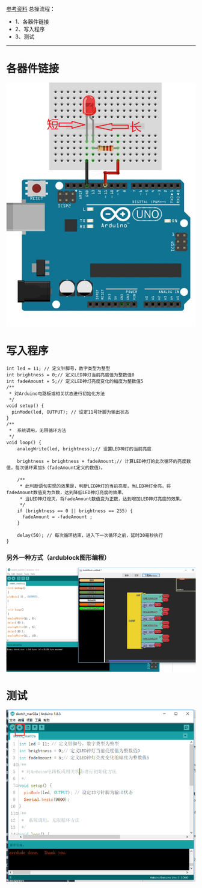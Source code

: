 [参考资料](http://www.51hei.com/bbs/dpj-41338-1.html)
总操流程：
- 1、各器件链接
- 2、写入程序
- 3、测试

----------
# 各器件链接
![](image/6-1.png)
# 写入程序
```
int led = 11; // 定义针脚号，数字类型为整型
int brightness = 0;// 定义LED神灯当前亮度值为整数值0
int fadeAmount = 5;// 定义LED神灯亮度变化的幅度为整数值5
/**
 * 对Arduino电路板或相关状态进行初始化方法
 */
void setup() {
  pinMode(led, OUTPUT); // 设定11号针脚为输出状态
}
/**
 *  系统调用，无限循环方法
 */
void loop() {
    analogWrite(led, brightness);// 设置LED神灯的当前亮度

    brightness = brightness + fadeAmount;// 计算LED神灯的此次循环的亮度数值，每次循环累加5（fadeAmount定义的数值）。

    /**
     * 此判断语句实现的效果是，判断LED神灯的当前亮度，当LED神灯全亮，将fadeAmount数值变为负数，达到降低LED神灯亮度的效果。
     * 当LED神灯熄灭，将fadeAmount数值变为正数，达到增加LED神灯亮度的效果。
     */
    if (brightness == 0 || brightness == 255) {
      fadeAmount = -fadeAmount ;
    }

    delay(50); // 每次循环结束，进入下一次循环之前，延时30毫秒执行
}
```
### 另外一种方式（ardublock图形编程）
![](image/6-2.png)
# 测试
![](image/6-3.png)